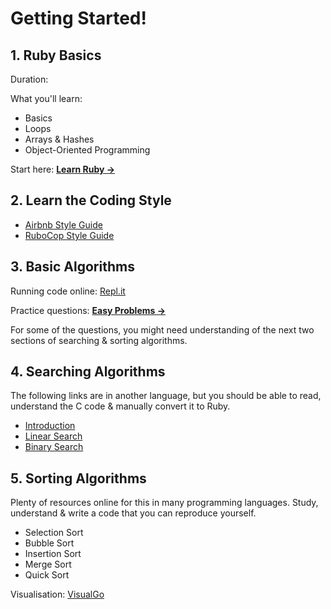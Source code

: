 # Getting Started!

## 1. Ruby Basics
Duration: 

What you'll learn:
* Basics
* Loops
* Arrays & Hashes
* Object-Oriented Programming

Start here: **[Learn Ruby &rarr;](https://www.codecademy.com/learn/learn-ruby)**


## 2. Learn the Coding Style
* [Airbnb Style Guide](https://github.com/airbnb/ruby)
* [RuboCop Style Guide](https://github.com/rubocop-hq/ruby-style-guide)


## 3. Basic Algorithms

Running code online: [Repl.it](http://repl.it)

Practice questions: 
**[Easy Problems &rarr;](https://github.com/IdentitySquare/Engineering-Internship/tree/main/Problems/Easy)**

For some of the questions, you might need understanding of the next two sections of searching & sorting algorithms. 


## 4. Searching Algorithms
The following links are in another language, but you should be able to read, understand the C code & manually convert it to Ruby.

* [Introduction](https://www.studytonight.com/data-structures/search-algorithms)
* [Linear Search](https://www.studytonight.com/data-structures/linear-search-algorithm)
* [Binary Search](https://www.studytonight.com/data-structures/binary-search-algorithm)


## 5. Sorting Algorithms
Plenty of resources online for this in many programming languages. Study, understand & write a code that you can reproduce yourself. 

* Selection Sort
* Bubble Sort
* Insertion Sort
* Merge Sort
* Quick Sort

Visualisation: [VisualGo](https://visualgo.net/sorting)
